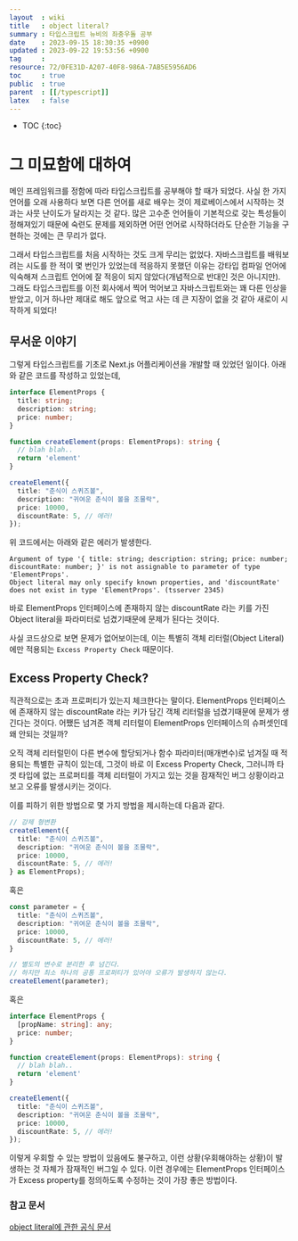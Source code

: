```yaml
---
layout  : wiki
title   : object literal? 
summary : 타입스크립트 뉴비의 좌충우돌 공부 
date    : 2023-09-15 18:30:35 +0900
updated : 2023-09-22 19:53:56 +0900
tag     : 
resource: 72/0FE31D-A207-40F8-986A-7AB5E5956AD6
toc     : true
public  : true
parent  : [[/typescript]]
latex   : false
---
```

* TOC
{:toc}

# 그 미묘함에 대하여 
메인 프레임워크를 정함에 따라 타입스크립트를 공부해야 할 때가 되었다. 사실 한 가지 언어를 오래 사용하다 보면 다른 언어를 새로 배우는 것이 제로베이스에서 시작하는 것과는 사뭇 난이도가 달라지는 것 같다. 많은 고수준 언어들이 기본적으로 갖는 특성들이 정해져있기 때문에 숙련도 문제를 제외하면 어떤 언어로 시작하더라도 단순한 기능을 구현하는 것에는 큰 무리가 없다.

그래서 타입스크립트를 처음 시작하는 것도 크게 무리는 없었다. 자바스크립트를 배워보려는 시도를 한 적이 몇 번인가 있었는데 적응하지 못했던 이유는 강타입 컴파일 언어에 익숙해져 스크립트 언어에 잘 적응이 되지 않았다(개념적으로 반대인 것은 아니지만). 그래도 타입스크립트를 이전 회사에서 찍어 먹어보고 자바스크립트와는 꽤 다른 인상을 받았고, 이거 하나만 제대로 해도 앞으로 먹고 사는 데 큰 지장이 없을 것 같아 새로이 시작하게 되었다!

## 무서운 이야기 

그렇게 타입스크립트를 기초로 Next.js 어플리케이션을 개발할 때 있었던 일이다. 아래와 같은 코드를 작성하고 있었는데, 

```typescript
interface ElementProps {
  title: string;
  description: string;
  price: number;
}

function createElement(props: ElementProps): string {
  // blah blah..
  return 'element'
}

createElement({
  title: "춘식이 스퀴즈볼",
  description: "귀여운 춘식이 볼을 조물락",
  price: 10000,
  discountRate: 5, // 에러!
});
```

위 코드에서는 아래와 같은 에러가 발생한다.

```
Argument of type '{ title: string; description: string; price: number; discountRate: number; }' is not assignable to parameter of type 'ElementProps'.
Object literal may only specify known properties, and 'discountRate' does not exist in type 'ElementProps'. (tsserver 2345)
```

바로 ElementProps 인터페이스에 존재하지 않는 discountRate 라는 키를 가진 Object literal을 파라미터로 넘겼기때문에 문제가 된다는 것이다.

사실 코드상으로 보면 문제가 없어보이는데, 이는 특별히 객체 리터럴(Object Literal)에만 적용되는 `Excess Property Check` 때문이다.

## Excess Property Check?

직관적으로는 초과 프로퍼티가 있는지 체크한다는 말이다. ElementProps 인터페이스에 존재하지 않는 discountRate 라는 키가 담긴 객체 리터럴을 넘겼기때문에 문제가 생긴다는 것이다. 
어쨌든 넘겨준 객체 리터럴이 ElementProps 인터페이스의 슈퍼셋인데 왜 안되는 것일까?  

오직 객체 리터럴민이 다른 변수에 할당되거나 함수 파라미터(매개변수)로 넘겨질 때 적용되는 특별한 규칙이 있는데, 그것이 바로 이 Excess Property Check, 그러니까 타겟 타입에 없는 프로퍼티를 객체 리터럴이 가지고 있는 것을 잠재적인 버그 상황이라고 보고 오류를 발생시키는 것이다.

이를 피하기 위한 방법으로 몇 가지 방법을 제시하는데 다음과 같다.

```typescript
// 강제 형변환
createElement({
  title: "춘식이 스퀴즈볼",
  description: "귀여운 춘식이 볼을 조물락",
  price: 10000,
  discountRate: 5, // 에러!
} as ElementProps);
```

 혹은
 
```typescript
const parameter = {
  title: "춘식이 스퀴즈볼",
  description: "귀여운 춘식이 볼을 조물락",
  price: 10000,
  discountRate: 5, // 에러!
}

// 별도의 변수로 분리한 후 넘긴다.
// 하지만 최소 하나의 공통 프로퍼티가 있어야 오류가 발생하지 않는다.
createElement(parameter);
```

혹은

```typescript
interface ElementProps {
  [propName: string]: any;
  price: number;
}

function createElement(props: ElementProps): string {
  // blah blah..
  return 'element'
}

createElement({
  title: "춘식이 스퀴즈볼",
  description: "귀여운 춘식이 볼을 조물락",
  price: 10000,
  discountRate: 5, // 에러!
});
```

이렇게 우회할 수 있는 방법이 있음에도 불구하고, 이런 상황(우회해야하는 상황)이 발생하는 것 자체가 잠재적인 버그일 수 있다. 이런 경우에는 ElementProps 인터페이스가 Excess property를 정의하도록 수정하는 것이 가장 좋은 방법이다.


### 참고 문서
[object literal에 관한 공식 문서](https://www.typescriptlang.org/docs/handbook/2/objects.html#excess-property-checks)

